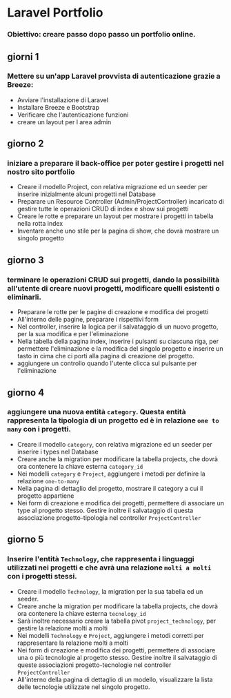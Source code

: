 # Laravel Portfolio

### Obiettivo: creare passo dopo passo un portfolio online.

## giorni 1

### Mettere su un'app Laravel provvista di autenticazione grazie a Breeze:

-   Avviare l'installazione di Laravel
-   Installare Breeze e Bootstrap
-   Verificare che l'autenticazione funzioni
-   creare un layout per l area admin

## giorno 2

### iniziare a preparare il back-office per poter gestire i progetti nel nostro sito portfolio

-   Creare il modello Project, con relativa migrazione ed un seeder per inserire inizialmente alcuni progetti nel Database
-   Preparare un Resource Controller (Admin/ProjectController) incaricato di gestire tutte le operazioni CRUD di index e show sui progetti
-   Creare le rotte e preparare un layout per mostrare i progetti in tabella nella rotta index
-   Inventare anche uno stile per la pagina di show, che dovrà mostrare un singolo progetto

## giorno 3

### terminare le operazioni CRUD sui progetti, dando la possibilità all'utente di creare nuovi progetti, modificare quelli esistenti o eliminarli.

-   Preparare le rotte per le pagine di creazione e modifica dei progetti
-   All'interno delle pagine, preparare i rispettivi form
-   Nel controller, inserire la logica per il salvataggio di un nuovo progetto, per la sua modifica e per l'eliminazione
-   Nella tabella della pagina index, inserire i pulsanti su ciascuna riga, per permettere l'eliminazione e la modifica del singolo progetto e inserire un tasto in cima che ci porti alla pagina di creazione del progetto.
-   aggiungere un controllo quando l'utente clicca sul pulsante per l'eliminazione

## giorno 4

### aggiungere una nuova entità `category`. Questa entità rappresenta la tipologia di un progetto ed è in relazione `one to many` con i progetti.

-   Creare il modello `category`, con relativa migrazione ed un seeder per inserire i types nel Database
-   Creare anche la migration per modificare la tabella projects, che dovrà ora contenere la chiave esterna `category_id`
-   Nei modelli `category` e `Project`, aggiungere i metodi per definire la relazione `one-to-many`
-   Nella pagina di dettaglio del progetto, mostrare il category a cui il progetto appartiene
-   Nei form di creazione e modifica dei progetti, permettere di associare un type al progetto stesso. Gestire inoltre il salvataggio di questa associazione progetto-tipologia nel controller `ProjectController`

## giorno 5

### Inserire l'entità `Technology`, che rappresenta i linguaggi utilizzati nei progetti e che avrà una relazione `molti a molti` con i progetti stessi.

-   Creare il modello `Technology`, la migration per la sua tabella ed un seeder.
-   Creare anche la migration per modificare la tabella projects, che dovrà ora contenere la chiave esterna `tecnology_id`
-   Sarà inoltre necessario creare la tabella pivot `project_technology`, per gestire la relazione molti a molti
-   Nei modelli `Technology` e `Project`, aggiungere i metodi corretti per rappresentare la relazione molti a molti
-   Nei form di creazione e modifica dei progetti, permettere di associare una o più tecnologie al progetto stesso. Gestire inoltre il salvataggio di queste associazioni progetto-tecnologie nel controller `ProjectController`
-   All'interno della pagina di dettaglio di un modello, visualizzare la lista delle tecnologie utilizzate nel singolo progetto.
